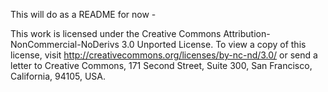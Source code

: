 This will do as a README for now -

This work is licensed under the Creative Commons Attribution-NonCommercial-NoDerivs 3.0 Unported License. To view a copy of this license, visit http://creativecommons.org/licenses/by-nc-nd/3.0/ or send a letter to Creative Commons, 171 Second Street, Suite 300, San Francisco, California, 94105, USA.
